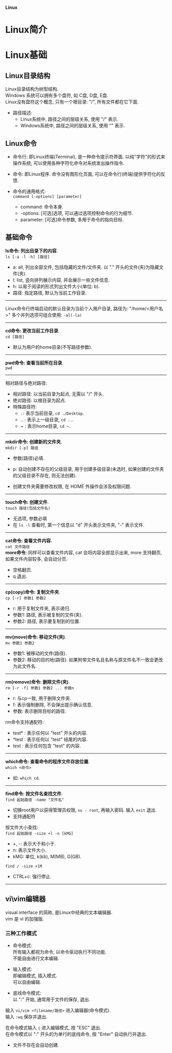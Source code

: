 **Linux**

# Linux简介



# Linux基础

## Linux目录结构

Linux目录结构为树型结构.  
Windows 系统可以拥有多个盘符, 如 C盘, D盘, E盘.  
Linux没有盘符这个概念, 只有一个根目录: "/", 所有文件都在它下面.  

- 路径描述:  
    - Linux系统中, 路径之间的层级关系, 使用 "/" 表示.  
    - Windows系统中, 路径之间的层级关系, 使用 "\" 表示.  


## Linux命令

- 命令行: 即Linux终端(Terminal), 是一种命令提示符界面. 以纯"字符"的形式来操作系统, 可以使用各种字符化命令对系统发出操作指令.  
- 命令: 即Linux程序. 命令没有图形化页面, 可以在命令行(终端)提供字符化的反馈.  

- 命令的通用格式:  
`command [-options] [parameter]`  
    - command: 命令本身.  
    - -options: [可选]选项, 可以通过选项控制命令的行为细节.  
    - parameter: [可选]命令参数, 多用于命令的指向目标.  


## 基础命令

**ls命令: 列出目录下的内容**.  
`ls [-a -l -h] [路径]`  
- a: all, 列出全部文件, 包括隐藏的文件/文件夹. 以 "." 开头的文件(夹)为隐藏文件(夹).  
- l: list, 竖向排列展示内容, 并会展示一些文件信息.  
- h: 以易于阅读的形式列出文件大小(单位: b).  
- 路径: 指定路径, 默认为当前工作目录.  

---

Linux命令行终端启动的默认目录为当前个人用户目录, 路径为: "/home/<用户名>"
多个并列选项可组合使用: `-al(-la)`

---

**cd命令: 更改当前工作目录**.  
`cd [路径]`  
- 默认为用户的home目录(不写路径参数).  

---

**pwd命令: 查看当前所在目录**.  
`pwd`

---

相对路径与绝对路径:  
- 相对路径: 以当前目录为起点, 无需以 "/" 开头.  
- 绝对路径: 以根目录为起点.  
- 特殊路径符:  
    - . : 表示当前目录, `cd ./Desktop`.  
    - .. : 表示上一级目录, `cd ..`.  
    - ~ : 表示home目录, `cd ~`.  

---

**mkdir命令: 创建新的文件夹**.  
`mkdir [-p] 路径`  
- 参数(路径)必填.  
- p: 自动创建不存在的父级目录, 用于创建多级目录(未选时, 如果创建的文件夹的父级目录不存在, 则无法创建).

- 创建文件夹需要修改权限, 在 HOME 外操作会涉及权限问题.  

---

**touch命令: 创建文件**.  
`touch 路径(包括文件名)`  
- 无选项, 参数必填
- 在 `ls -l` 查看时, 第一个信息以 "d" 开头表示文件夹, "-" 表示文件.  

---

**cat命令: 查看文件内容.**  
`cat 文件路径`  
**more命令**: 同样可以查看文件内容, cat 会将内容全部显示出来, more 支持翻页, 如果文件内容较多, 会自动分页.  
- 空格翻页.
- q 退出.

---

**cp(copy)命令: 复制文件夹**.  
`cp [-r] 参数1 参数2`  
- r: 用于复制文件夹, 表示递归.  
- 参数1: 路径, 表示被复制的文件(夹).  
- 参数2: 路径, 表示要复制到的位置.  

---

**mv(move)命令: 移动文件(夹)**.  
`mv 参数1 参数2`  
- 参数1: 被移动的文件(路径).  
- 参数2: 移动的目的地(路径). 如果附带文件名且名称与原文件名不一致会更改为此文件名.  

---

**rm(remove)命令: 删除文件(夹)**.  
`rm [-r -f] 参数1 参数2 ... 参数n`  
- r: 与cp一致, 用于删除文件夹.  
- f: 表示强制删除, 不会弹出提示确认信息.  
- 参数: 表示删除目标的路径.  

rm命令支持通配符:  
- test* : 表示任何以 "test" 开头的内容.  
- *test : 表示任何以 "test" 结尾的内容.  
- *test* : 表示任何包含 "test" 的内容.  

---

**which命令: 查看命令的程序文件存放位置**.  
`which <命令>`  
- 如: `which cd`.  

---

**find命令: 按文件名查找文件**.  
`find 起始路径 -name "文件名"`  
- 切换root用户以获得管理员权限, `su - root`, 再输入密码. 输入 `exit` 退出.   
- 支持通配符

按文件大小查找:  
`find 起始路径 -size +l -n [kMG]`  
- +, -: 表示大于和小于.  
- n: 表示文件大小.
- kMG: 单位, k(kb), M(MB), G(GB).  

`find / -size +1M`  
- CTRL+c: 强行停止.  

---





## vi\vim编辑器

visual interface 的简称, 是Linux中经典的文本编辑器.  
vim 是 vi 的加强版.  

### 三种工作模式

- 命令模式:  
    所有输入都视为命令, 以命令驱动执行不同功能.  
    不能自由进行文本编辑.  

- 输入模式:  
    即编辑模式, 插入模式.  
    可以自由编辑.  

- 底线命令模式:  
    以 ":" 开始, 通常用于文件的保存, 退出.  

输入 `vi/vim <filename/路径>` 进入编辑器(命令模式).  
输入 `:wq` 保存并退出.  

在命令模式输入 `i` 进入编辑模式, 按 "ESC" 退出.  
在命令模式以 ":" 开头的为单行的底线命令, 按 "Enter" 自动执行并退出.  

- 文件不存在会自动创建.  


